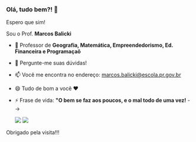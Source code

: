 ### Olá, tudo bem?! 👋
Espero que sim!


Sou o Prof. **Marcos Balicki**
- 🔭 Professor de **Geografia, Matemática, Empreendedorismo, Ed. Financeira e Programaçaõ**
  
- 💬 Pergunte-me suas dúvidas!
- 📫 Você me encontra no endereço: marcos.balicki@escola.pr.gov.br
- 😄 Tudo de bom a você ❤
- ⚡ Frase de vida: **"O bem se faz aos poucos, e o mal todo de uma vez!**
-->

  ![](https://media1.tenor.com/m/NA-Gg_3A890AAAAd/tornado-world-meteorological-day.gif) ![](https://media1.tenor.com/m/SKQbAF9jRO0AAAAd/dog-tornado.gif)


Obrigado pela visita!!!
